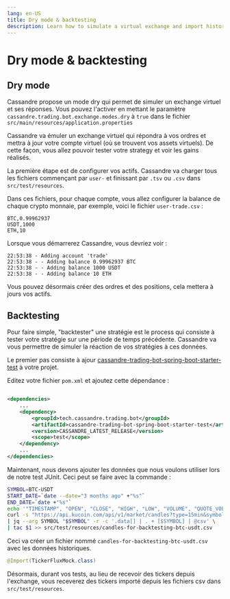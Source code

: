 ```yaml
---
lang: en-US
title: Dry mode & backtesting
description: Learn how to simulate a virtual exchange and import historical data to test your strategy gains
---
```


# Dry mode & backtesting

## Dry mode

Cassandre propose un mode dry qui permet de simuler un exchange virtuel et ses réponses. Vous pouvez l'activer en
mettant le paramètre `cassandre.trading.bot.exchange.modes.dry` à `true` dans le
fichier `src/main/resources/application.properties`

Cassandre va émuler un exchange virtuel qui répondra à vos ordres et mettra à jour votre compte virtuel (où se trouvent
vos assets virtuels). De cette façon, vous allez pouvoir tester votre strategy et voir les gains réalisés.

La première étape est de configurer vos actifs. Cassandre va charger tous les fichiers commençant par  `user-` et
finissant par `.tsv` ou `.csv` dans `src/test/resources`.

Dans ces fichiers, pour chaque compte, vous allez configurer la balance de chaque crypto monnaie, par exemple, voici le
fichier `user-trade.csv` :

```
BTC,0.99962937
USDT,1000
ETH,10 
```

Lorsque vous démarrerez Cassandre, vous devriez voir :

```
22:53:38 - Adding account 'trade'
22:53:38 - - Adding balance 0.99962937 BTC
22:53:38 - - Adding balance 1000 USDT
22:53:38 - - Adding balance 10 ETH
```

Vous pouvez désormais créer des ordres et des positions, cela mettera à jours vos actifs.

## Backtesting

Pour faire simple, "backtester" une stratégie est le process qui consiste à tester votre stratégie sur une période de
temps précédente. Cassandre va vous permettre de simuler la réaction de vos stratégies à ces données.

Le premier pas consiste à
ajour [cassandre-trading-bot-spring-boot-starter-test](https://search.maven.org/search?q=a:cassandre-trading-bot-spring-boot-starter-test)
à votre projet.

Editez votre fichier `pom.xml` et ajoutez cette dépendance :

```xml

<dependencies>
    ...
    <dependency>
        <groupId>tech.cassandre.trading.bot</groupId>
        <artifactId>cassandre-trading-bot-spring-boot-starter-test</artifactId>
        <version>CASSANDRE_LATEST_RELEASE</version>
        <scope>test</scope>
    </dependency>
    ...
</dependencies>
```

Maintenant, nous devons ajouter les données que nous voulons utiliser lors de notre test JUnit. Ceci peut se faire avec
la commande :

```bash
SYMBOL=BTC-USDT
START_DATE=`date --date="3 months ago" +"%s"`
END_DATE=`date +"%s"`
echo '"TIMESTAMP", "OPEN", "CLOSE", "HIGH", "LOW", "VOLUME", "QUOTE_VOLUME", "CURRENCY_PAIR"' > src/test/resources/candles-for-backtesting-btc-usdt.csv
curl -s "https://api.kucoin.com/api/v1/market/candles?type=15min&symbol=${SYMBOL}&startAt=${START_DATE}&endAt=${END_DATE}" \
| jq --arg SYMBOL "$SYMBOL" -r -c '.data[] | . + [$SYMBOL] | @csv' \
| tac $1 >> src/test/resources/candles-for-backtesting-btc-usdt.csv
```

Ceci va créer un fichier nommé `candles-for-backtesting-btc-usdt.csv` avec les données historiques.

```java
@Import(TickerFluxMock.class)
```

Désormais, durant vos tests, au lieu de recevoir des tickers depuis l'exchange, vous receverez des tickers importé
depuis les fichiers csv dans `src/test/resources`.
